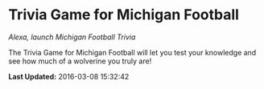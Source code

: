 # Trivia Game for Michigan Football
*Alexa, launch Michigan Football Trivia*

The Trivia Game for Michigan Football will let you test your knowledge and see how much of a wolverine you truly are!

**Last Updated:** 2016-03-08 15:32:42